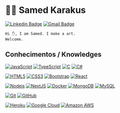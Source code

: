 # :man_technologist: Samed Karakus

[![Linkedin Badge](https://img.shields.io/badge/-LinkedIn-blue?style=flat-square&logo=Linkedin&logoColor=white&link=https://www.linkedin.com/in/karakusnavy/)](https://www.linkedin.com/in/karakusnavy/)
[![Gmail Badge](https://img.shields.io/badge/-Gmail-c14438?style=flat-square&logo=Gmail&logoColor=white&link=mailto:karakusnavy@gmail.com)](mailto:karakusnavy@gmail.com)

    Hi ✋, I am Samed. I make a art.
    Welcome.

## Conhecimentos / Knowledges

[![JavaScript](https://img.shields.io/badge/-JavaScript-black?style=flat-square&logo=javascript&link=https://github.com/karakusnavy/)](https://github.com/karakusnavy/)
[![TypeScript](https://img.shields.io/badge/-TypeScript-007ACC?style=flat-square&logo=typescript&link=https://github.com/karakusnavy/)](https://github.com/karakusnavy/)
[![C](https://img.shields.io/badge/-A8B9CC?style=flat-square&logo=c&logoColor=white&link=https://github.com/karakusnavy/)](https://github.com/karakusnavy/)
[![C#](https://img.shields.io/badge/-A8B9CC?style=flat-square&logo=c&logoColor=white&link=https://github.com/karakusnavy/)](https://github.com/karakusnavy/)

[![HTML5](https://img.shields.io/badge/-HTML5-E34F26?style=flat-square&logo=html5&logoColor=white)](https://github.com/karakusnavy/)
[![CSS3](https://img.shields.io/badge/-CSS3-1572B6?style=flat-square&logo=css3)](https://github.com/karakusnavy/)
[![Bootstrap](https://img.shields.io/badge/-Bootstrap-563D7C?style=flat-square&logo=bootstrap)](https://github.com/karakusnavy/)
[![React](https://img.shields.io/badge/-React-black?style=flat-square&logo=react)](https://github.com/karakusnavy/)

[![Nodejs](https://img.shields.io/badge/-Nodejs-black?style=flat-square&logo=Node.js)](https://github.com/karakusnavy/)
[![NextJS](https://img.shields.io/badge/-Nextjs-black?style=flat-square&logo=NextJS)](https://github.com/karakusnavy/)
[![Docker](https://img.shields.io/badge/-Docker-black?style=flat-square&logo=docker)](https://github.com/karakusnavy/)
[![MongoDB](https://img.shields.io/badge/-MongoDB-black?style=flat-square&logo=mongodb)](https://github.com/karakusnavy/)
[![MySQL](https://img.shields.io/badge/-MySQL-black?style=flat-square&logo=mysql)](https://github.com/karakusnavy/)

[![Git](https://img.shields.io/badge/-Git-black?style=flat-square&logo=git&link=https://github.com/karakusnavy/)](https://github.com/karakusnavy/)
[![GitHub](https://img.shields.io/badge/-GitHub-181717?style=flat-square&logo=github&link=https://github.com/karakusnavy/)](https://github.com/karakusnavy/)

[![Heroku](https://img.shields.io/badge/-Heroku-430098?style=flat-square&logo=heroku&link=https://github.com/karakusnavy/)](https://github.com/karakusnavy/)
[![Google Cloud](https://img.shields.io/badge/Google%20Cloud-black?style=flat-square&logo=google-cloud&link=https://github.com/karakusnavy/)](https://github.com/karakusnavy/)
[![Amazon AWS](https://img.shields.io/badge/Amazon%20AWS-232F3E?style=flat-square&logo=amazon-aws&link=https://github.com/karakusnavy/)](https://github.com/karakusnavy/)

